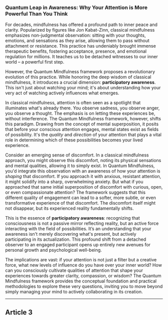### Quantum Leap in Awareness: Why Your Attention is More Powerful Than You Think
For decades, mindfulness has offered a profound path to inner peace and clarity. Popularized by figures like Jon Kabat-Zinn, classical mindfulness emphasizes non-judgmental observation: sitting with your thoughts, emotions, and sensations as they arise, allowing them to pass without attachment or resistance. This practice has undeniably brought immense therapeutic benefits, fostering acceptance, presence, and emotional regulation for millions. It teaches us to be detached witnesses to our inner world – a powerful first step.

However, the Quantum Mindfulness framework proposes a revolutionary evolution of this practice. While honoring the deep wisdom of classical mindfulness, it introduces a crucial dimension: **participatory awareness**. This isn't just about watching your mind; it's about understanding how your very act of watching actively influences what emerges.

In classical mindfulness, attention is often seen as a spotlight that illuminates what's already there. You observe sadness, you observe anger, you observe a thought. The emphasis is on letting these experiences be, without interference. The Quantum Mindfulness framework, however, shifts this paradigm. Drawing from the concept of mental superposition, it posits that before your conscious attention engages, mental states exist as fields of possibility. It's the *quality* and *direction* of your attention that plays a vital role in determining which of these possibilities becomes your lived experience.

Consider an emerging sense of discomfort. In a classical mindfulness approach, you might observe this discomfort, noting its physical sensations and mental qualities, allowing it to simply exist. In Quantum Mindfulness, you'd integrate this observation with an awareness of how your attention is *shaping* that discomfort. If you approach it with anxious, resistant attention, it might solidify into a sharp, overwhelming anxiety. But what if you approached that same initial superposition of discomfort with curious, open, or even compassionate attention? The framework suggests that this different quality of engagement can lead to a softer, more subtle, or even transformative experience of that discomfort. The discomfort itself might not disappear, but its experienced reality fundamentally shifts.

This is the essence of **participatory awareness**: recognizing that consciousness is not a passive mirror reflecting reality, but an active force interacting with the field of possibilities. It’s an understanding that your awareness isn't merely discovering what's present, but actively participating in its actualization. This profound shift from a detached observer to an engaged participant opens up entirely new avenues for personal growth and psychological well-being.

The implications are vast: if your attention is not just a filter but a creative force, what new levels of influence do you have over your inner world? How can you consciously cultivate qualities of attention that shape your experiences towards greater clarity, compassion, or wisdom? The Quantum Mindfulness framework provides the conceptual foundation and practical methodologies to explore these very questions, inviting you to move beyond simply managing your mind to actively collaborating in its creation.

---

## Article 3